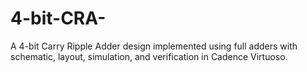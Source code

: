 # 4-bit-CRA-
A 4-bit Carry Ripple Adder design implemented using full adders with schematic, layout, simulation, and verification in Cadence Virtuoso.
